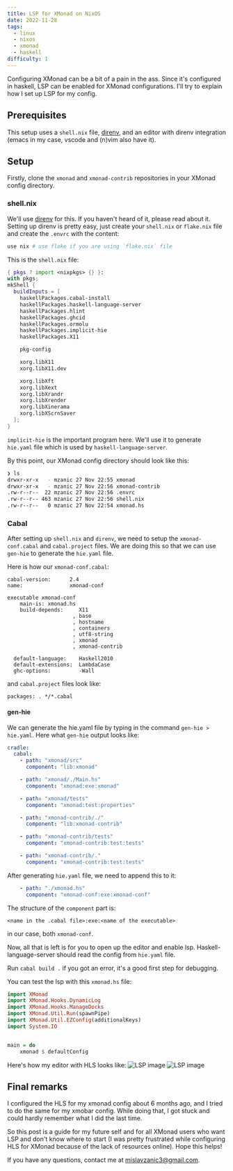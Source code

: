 ```yaml
---
title: LSP for XMonad on NixOS
date: 2022-11-28
tags: 
  - linux
  - nixos
  - xmonad
  - haskell
difficulty: 1
---
```

Configuring XMonad can be a bit of a pain in the ass. Since it's configured in haskell, LSP can be enabled for XMonad configurations. I'll try to explain how I set up LSP for my config.


## Prerequisites

This setup uses a `shell.nix` file, [direnv](https://direnv.net/), and an editor with direnv integration (emacs in my case, vscode and (n)vim also have it).


## Setup

Firstly, clone the `xmonad` and `xmonad-contrib` repositories in your XMonad config directory.

### shell.nix

We'll use [direnv](https://direnv.net/) for this. If you haven't heard of it, please read about it. Setting up direnv is pretty easy, just create your `shell.nix` or `flake.nix` file and create the `.envrc` with the content:
```sh
use nix # use flake if you are using `flake.nix` file
```

This is the `shell.nix` file:
```nix
{ pkgs ? import <nixpkgs> {} }:
with pkgs;
mkShell {
  buildInputs = [
    haskellPackages.cabal-install
    haskellPackages.haskell-language-server
    haskellPackages.hlint
    haskellPackages.ghcid
    haskellPackages.ormolu
    haskellPackages.implicit-hie
    haskellPackages.X11

    pkg-config

    xorg.libX11
    xorg.libX11.dev

    xorg.libXft
    xorg.libXext
    xorg.libXrandr
    xorg.libXrender
    xorg.libXinerama
    xorg.libXScrnSaver
  ];
}
```
`implicit-hie` is the important program here. We'll use it to generate `hie.yaml` file which is used by `haskell-language-server`.

By this point, our XMonad config directory should look like this:
```sh
❯ ls
drwxr-xr-x   - mzanic 27 Nov 22:55 xmonad
drwxr-xr-x   - mzanic 27 Nov 22:56 xmonad-contrib
.rw-r--r--  22 mzanic 27 Nov 22:56 .envrc
.rw-r--r-- 463 mzanic 27 Nov 22:56 shell.nix
.rw-r--r--   0 mzanic 27 Nov 22:54 xmonad.hs
```
### Cabal

After setting up `shell.nix` and `direnv`, we need to setup the `xmonad-conf.cabal` and `cabal.project` files.
We are doing this so that we can use `gen-hie` to generate the `hie.yaml` file.

Here is how our `xmonad-conf.cabal`: 

```cabal
cabal-version:      2.4
name:               xmonad-conf

executable xmonad-conf
    main-is: xmonad.hs
    build-depends:     X11
                     , base
                     , hostname
                     , containers
                     , utf8-string
                     , xmonad
                     , xmonad-contrib

  default-language:    Haskell2010
  default-extensions:  LambdaCase
  ghc-options:         -Wall
```

and `cabal.project` files look like:

```cabal
packages: . */*.cabal
```

#### gen-hie

We can generate the hie.yaml file by typing in the command `gen-hie > hie.yaml`.
Here what `gen-hie` output looks like:
```yaml
cradle:
  cabal:
    - path: "xmonad/src"
      component: "lib:xmonad"

    - path: "xmonad/./Main.hs"
      component: "xmonad:exe:xmonad"

    - path: "xmonad/tests"
      component: "xmonad:test:properties"

    - path: "xmonad-contrib/./"
      component: "lib:xmonad-contrib"

    - path: "xmonad-contrib/tests"
      component: "xmonad-contrib:test:tests"

    - path: "xmonad-contrib/."
      component: "xmonad-contrib:test:tests"
```

After generating `hie.yaml` file, we need to append this to it:
```yaml
    - path: "./xmonad.hs"
      component: "xmonad-conf:exe:xmonad-conf"
```

The structure of the `component` part is: 
```
<name in the .cabal file>:exe:<name of the executable>
```
in our case, both `xmonad-conf`.


Now, all that is left is for you to open up the editor and enable lsp.
Haskell-language-server should read the config from `hie.yaml` file.

Run `cabal build .` if you got an error, it's a good first step for debugging.

You can test the lsp with this `xmonad.hs` file:
```haskell
import XMonad
import XMonad.Hooks.DynamicLog
import XMonad.Hooks.ManageDocks
import XMonad.Util.Run(spawnPipe)
import XMonad.Util.EZConfig(additionalKeys)
import System.IO


main = do
    xmonad $ defaultConfig
```

Here's how my editor with HLS looks like: 
![LSP image](/post/images/lsp-enabled.png)
![LSP image](/post/images/lsp-enabled2.png)

## Final remarks

I configured the HLS for my xmonad config about 6 months ago, and I tried to do the same for my xmobar config. While doing that, I got stuck and could hardly remember what I did the last time.

So this post is a guide for my future self and for all XMonad users who want LSP and don't know where to start (I was pretty frustrated while configuring HLS for XMonad because of the lack of resources online). Hope this helps!

If you have any questions, contact me at [mislavzanic3@gmail.com](mailto:mislavzanic3@gmail.com).

